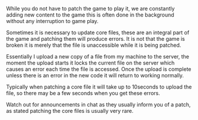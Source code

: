 ---
---
While you do not have to patch the game to play it, we are constantly adding new content to the game this is often done in the background without any interruption to game play.

Sometimes it is necessary to update core files, these are an integral part of the game and patching them will produce errors. It is not that the game is broken it is merely that the file is unaccessible while it is being patched.

Essentially I upload a new copy of a file from my machine to the server, the moment the upload starts it locks the current file on the server which causes an error each time the file is accessed. Once the upload is complete unless there is an error in the new code it will return to working normally.

Typically when patching a core file it will take up to 10seconds to upload the file, so there may be a few seconds when you get these errors.

Watch out for announcements in chat as they usually inform you of a patch, as stated patching the core files is usually very rare.